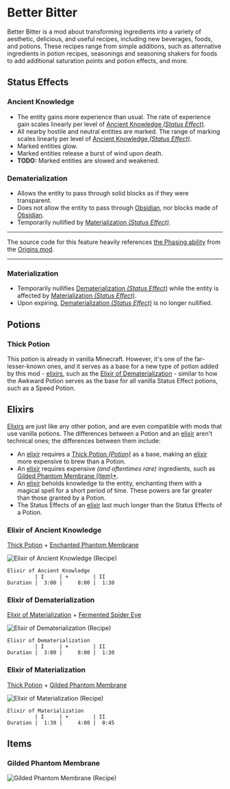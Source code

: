 # Better Bitter

Better Bitter is a mod about transforming ingredients into a variety of aesthetic, delicious, and useful recipes, including new beverages, foods, and potions. These recipes range from simple additions, such as alternative ingredients in potion recipes, seasonings and seasoning shakers for foods to add additional saturation points and potion effects, and more.

## Status Effects

### Ancient Knowledge

* The entity gains more experience than usual. The rate of experience gain scales linearly per level of [Ancient Knowledge *(Status Effect)*](#ancient-knowledge).
* All nearby hostile and neutral entities are marked. The range of marking scales linearly per level of [Ancient Knowledge *(Status Effect)*](#ancient-knowledge).
* Marked entities glow.
* Marked entities release a burst of wind upon death.
* **TODO:** Marked entities are slowed and weakened.

### Dematerialization

* Allows the entity to pass through solid blocks as if they were transparent.
* Does not allow the entity to pass through [Obsidian](https://minecraft.wiki/w/Obsidian), nor blocks made of [Obsidian](https://minecraft.wiki/w/Obsidian).
* Temporarily nullified by [Materialization *(Status Effect)*](#materialization).

***
The source code for this feature heavily references [the Phasing ability](https://github.com/apace100/apoli/blob/a417c4a2d5b1cfd3a972319c641e0b83443ab708/src/main/java/io/github/apace100/apoli/mixin/EntityMixin.java#L145) from the [Origins mod](https://modrinth.com/mod/origins).
***

### Materialization

* Temporarily nullifies [Dematerialization *(Status Effect)*](#dematerialization) while the entity is affected by [Materialization *(Status Effect)*](#materialization).
* Upon expiring, [Dematerialization *(Status Effect)*](#dematerialization) is no longer nullified.

## Potions

### Thick Potion

This potion is already in vanilla Minecraft. However, it's one of the far-lesser-known ones, and it serves as a base for a new type of potion added by this mod - [elixirs](#elixirs), such as the [Elixir of Dematerialization](#elixir-of-dematerialization) - similar to how the Awkward Potion serves as the base for all vanilla Status Effect potions, such as a Speed Potion.

## Elixirs

[Elixirs](#elixirs) are just like any other potion, and are even compatible with mods that use vanilla potions. The differences between a Potion and an [elixir](#elixirs) aren't technical ones; the differences between them include:
* An [elixir](#elixirs) requires a [Thick Potion *(Potion)*](#thick-potion) as a base, making an [elixir](#elixirs) more expensive to brew than a Potion.
* An [elixir](#elixirs) requires expensive *(and oftentimes rare)* ingredients, such as [Gilded Phantom Membrane (Item)*](#gilded-phantom-membrane).
* An [elixir](#elixirs) beholds knowledge to the entity, enchanting them with a magical spell for a short period of time. These powers are far greater than those granted by a Potion.
* The Status Effects of an [elixir](#elixirs) last much longer than the Status Effects of a Potion.

### Elixir of Ancient Knowledge

[Thick Potion](#thick-potion) + [Enchanted Phantom Membrane](#enchanted-phantom-membrane)

![Elixir of Ancient Knowledge *(Recipe)*](https://cdn.modrinth.com/data/cached_images/cebea03a5490c9e1ec90bfe175e6497080db5048.png)

```
Elixir of Ancient Knowledge
         | I     | +        | II
Duration |  3:00 |     8:00 |  1:30
```

### Elixir of Dematerialization

[Elixir of Materialization](#elixir-of-materialization) + [Fermented Spider Eye](#fermented-spider-eye)

![Elixir of Dematerialization *(Recipe)*](https://cdn.modrinth.com/data/cached_images/0f08f29f569230c7dfbadcad1aad521573e01b8b.png)

```
Elixir of Dematerialization
         | I     | +        | II
Duration |  3:00 |     8:00 |  1:30
```

### Elixir of Materialization

[Thick Potion](#thick-potion) + [Gilded Phantom Membrane](#gilded-phantom-membrane)

![Elixir of Materialization *(Recipe)*](https://cdn.modrinth.com/data/cached_images/34ba6b12221db2e2c64d939653e5cdebf6f86523.png)

```
Elixir of Materialization
         | I     | +        | II
Duration |  1:30 |     4:00 |  0:45
```

## Items

### Gilded Phantom Membrane

![Gilded Phantom Membrane *(Recipe)*](https://cdn.modrinth.com/data/cached_images/0797098f0a46d10c6239794379a3e15b43d3b0de.png)